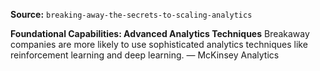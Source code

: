 **Source:** `breaking-away-the-secrets-to-scaling-analytics`

**Foundational Capabilities: Advanced Analytics Techniques**
Breakaway companies are more likely to use sophisticated analytics techniques like reinforcement learning and deep learning. — McKinsey Analytics
